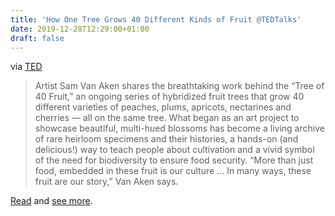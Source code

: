 ```yaml
---
title: 'How One Tree Grows 40 Different Kinds of Fruit @TEDTalks'
date: 2019-12-28T12:29:00+01:00
draft: false
---
```


via [TED](https://youtu.be/uU2L5nTSHtc)

> Artist Sam Van Aken shares the breathtaking work behind the “Tree of 40 Fruit,” an ongoing series of hybridized fruit trees that grow 40 different varieties of peaches, plums, apricots, nectarines and cherries — all on the same tree. What began as an art project to showcase beautiful, multi-hued blossoms has become a living archive of rare heirloom specimens and their histories, a hands-on (and delicious!) way to teach people about cultivation and a vivid symbol of the need for biodiversity to ensure food security. “More than just food, embedded in these fruit is our culture … In many ways, these fruit are our story,” Van Aken says.

[Read](https://youtu.be/uU2L5nTSHtc) and [see more](https://www.youtube.com/channel/UCAuUUnT6oDeKwE6v1NGQxug).